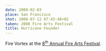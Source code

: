 ```yaml
---
date: 2009-02-03
place: San Francisco
shot: 2008-07-12 07:43:48+02
taken: 2008 Fire Arts Festival
title: Hurricane Founder
---
```


Fire Vortex at the [8<sup>th</sup> Annual Fire Arts Festival](http://thecrucible.org/events/fire-arts-festival).
